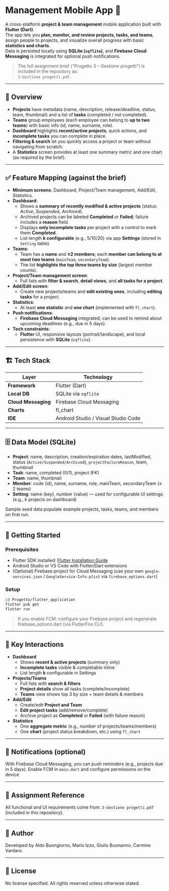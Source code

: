 # Management Mobile App 📱

A cross-platform **project & team management** mobile application built with **Flutter (Dart)**.  
The app lets you **plan, monitor, and review projects, tasks, and teams**, assign people to projects, and visualize overall progress with basic **statistics and charts**.  
Data is persisted locally using **SQLite (`sqflite`)**, and **Firebase Cloud Messaging** is integrated for optional push notifications.

> The full assignment brief (“Progetto 3 – Gestione progetti”) is included in the repository as:  
> `3-Gestione progetti.pdf`.

---

## 🧭 Overview

- **Projects** have metadata (name, description, release/deadline, status, team, thumbnail) and a list of **tasks** (completed / not completed).  
- **Teams** group employees (each employee can belong to **up to two teams**) with basic info (id, name, surname, role).  
- **Dashboard** highlights **recent/active projects**, quick actions, and **incomplete tasks** you can complete in place.  
- **Filtering & search** let you quickly access a project or team without navigating from scratch.  
- A **Statistics** screen provides at least one summary metric and one chart (as required by the brief).

---

## ✅ Feature Mapping (against the brief)

- **Minimum screens**: Dashboard, Project/Team management, Add/Edit, Statistics.  
- **Dashboard**:  
  - Shows a **summary of recently modified & active projects** (status: *Active*, *Suspended*, *Archived*).  
  - Archived projects can be labeled **Completed** or **Failed**; failure includes a **reason** field.  
  - Displays **only incomplete tasks** per project with a control to mark them **Completed**.  
  - List length **k configurable** (e.g., 5/10/20) via app **Settings** (stored in `Setting` table).  
- **Teams**:  
  - Team has a **name** and **≥2 members**; each **member can belong to at most two teams** (`mainTeam`, `secondaryTeam`).  
  - The list **highlights the top three teams by size** (largest member counts).  
- **Project/Team management screen**:  
  - Full lists with **filter & search**, **detail views**, and **all tasks for a project**.  
- **Add/Edit screen**:  
  - Create new projects/teams and **edit existing ones**, including **editing tasks** for a project.  
- **Statistics**:  
  - At least **one statistic** and **one chart** (implemented with `fl_chart`).  
- **Push notifications**:  
  - **Firebase Cloud Messaging** integrated; can be used to remind about upcoming deadlines (e.g., due in 5 days).  
- **Tech constraints**:  
  - **Flutter** UI, responsive layouts (portrait/landscape), and local persistence with **SQLite** (`sqflite`).

---

## 🏗️ Tech Stack

| Layer | Technology |
|--------|-------------|
| **Framework** | Flutter (Dart) |
| **Local DB** | SQLite via `sqflite` |
| **Cloud Messaging** | Firebase Cloud Messaging |
| **Charts** | fl_chart |
| **IDE** | Android Studio / Visual Studio Code |

---

## 🗄️ Data Model (SQLite)

- **Project**: name, description, creation/expiration dates, lastModified, status (`Active/Suspended/Archived`), `projectFailureReason`, team, thumbnail  
- **Task**: name, completed (0/1), project (FK)  
- **Team**: name, thumbnail  
- **Member**: code (id), name, surname, role, mainTeam, secondaryTeam (≤ 2 teams)  
- **Setting**: name (key), number (value) — used for configurable UI settings (e.g., *k* projects on dashboard)

Sample seed data populate example projects, tasks, teams, and members on first run.

---

## 🚀 Getting Started

### Prerequisites
- Flutter SDK installed: [Flutter Installation Guide](https://docs.flutter.dev/get-started/install)  
- Android Studio or VS Code with Flutter/Dart extensions  
- (Optional) Firebase project for Cloud Messaging (use your own `google-services.json` / `GoogleService-Info.plist` via `firebase_options.dart`)

### Setup
```bash
cd Progetto/flutter_application
flutter pub get
flutter run
```
> If you enable FCM: configure your Firebase project and regenerate firebase_options.dart (via FlutterFire CLI).

---

## 🔎 Key Interactions
- **Dashboard**
  - Shows **recent & active projects** (summary only)
  - **Incomplete tasks** visible & completable inline
  - List length **k** configurable in Settings
- **Projects/Teams**
  - Full lists with **search & filters**
  - **Project details** show all tasks (complete/incomplete)
  - **Teams** view shows top 3 by size + team details & members
- **Add/Edit**
  - Create/edit **Project and Team**
  - **Edit project tasks** (add/remove/complete)
  - Archive project as **Completed** or **Failed** (with failure reason)
- **Statistics**
  - One **aggregate metric** (e.g., number of projects/teams/members)
  - One **chart** (project status breakdown, etc.) using `fl_chart`

---

## 🔔 Notifications (optional)
With Firebase Cloud Messaging, you can push reminders (e.g., projects due in 5 days).
Enable FCM in `main.dart` and configure permissions on the device

---

## 📄 Assignment Reference
All functional and UI requirements come from:
`3-Gestione progetti.pdf` (included in this repository).

---

## 👤 Author
Developed by Aldo Buongiorno, Mario Izzo, Giulio Buonanno, Carmine Vardaro.

---

## 🪪 License
No license specified.
All rights reserved unless otherwise stated.
